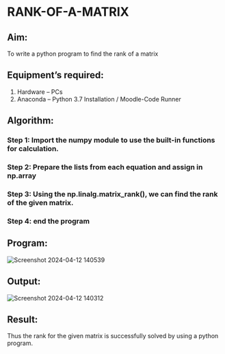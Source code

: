 # RANK-OF-A-MATRIX
## Aim:
To write a python program to find the rank of a matrix
## Equipment’s required:
1. 	Hardware – PCs
2. 	Anaconda – Python 3.7 Installation / Moodle-Code Runner
## Algorithm:
### Step 1: Import the numpy module to use the built-in functions for calculation.
### Step 2: Prepare the lists from each equation and assign in np.array
### Step 3: Using the np.linalg.matrix_rank(), we can find the rank of the given matrix.
### Step 4: end the program
## Program:
![Screenshot 2024-04-12 140539](https://github.com/Dhanushmukesh/RANK-OF-A-MATRIX/assets/155508176/cfd4f282-0fe7-4a96-93f9-73a0a9fda80a)
## Output:
![Screenshot 2024-04-12 140312](https://github.com/Dhanushmukesh/RANK-OF-A-MATRIX/assets/155508176/4589c42c-78af-4ca7-aab3-90a1764203df)

## Result:
Thus the rank for the given matrix is successfully solved by  using a python program.

